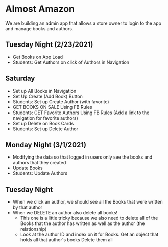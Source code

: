 # Almost Amazon
We are building an admin app that allows a store owner to login to the app and manage books and authors.

## Tuesday Night (2/23/2021)
- Get Books on App Load
- Students: Get Authors on click of Authors in Navigation

## Saturday
- Set up All Books in Navigation
- Set Up Create (Add Book) Button
- Students: Set up Create Author (with favorite)
- GET BOOKS ON SALE Using FB Rules
- Students: GET Favorite Authors Using FB Rules (Add a link to the navigation for favorite authors)
- Set up Delete on Book Cards
- Students: Set up Delete Author

## Monday Night (3/1/2021)
- Modifying the data so that logged in users only see the books and authors that they created
- Update Books
- Students: Update Authors

## Tuesday Night
- When we click an author, we should see all the Books that were written by that author
- When we DELETE an author also delete all books!
  - This one is a little tricky because we also need to delete all of the Books that the author has written as well as the author (the relationship)
  - Look at the author ID and index on it for Books. Get an object that holds all that author's books Delete them all
